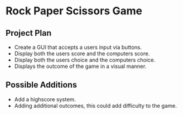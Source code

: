 # Rock Paper Scissors Game

## Project Plan
- Create a GUI that accepts a users input via buttons.
- Display both the users score and the computers score.
- Display both the users choice and the computers choice.
- Displays the outcome of the game in a visual manner.

## Possible Additions
- Add a highscore system.
- Adding additional outcomes, this could add difficulty to the game.
